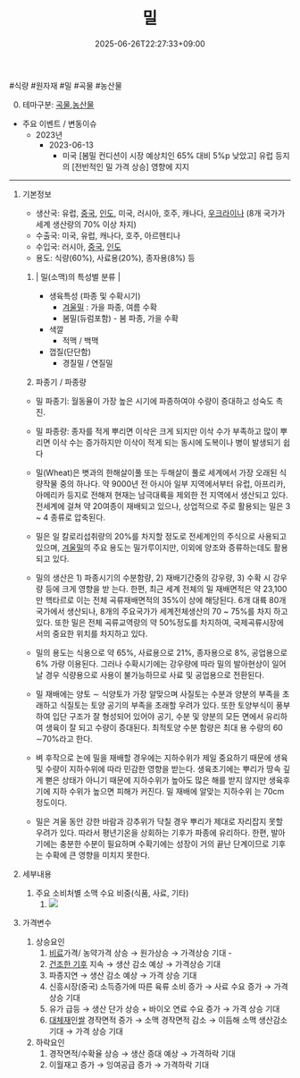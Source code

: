 ﻿---
title: "밀"
date: 2025-06-26T22:27:33+09:00
lastmod: 2025-06-26T22:27:33+09:00
type: docs
sidebar:
  open: true
weight: 12
---
<div style="display:none">
  <meta property="article:published_time" content="2025-06-26T13:27:33Z" />
  <meta property="article:modified_time" content="2025-06-26T13:27:33Z" />
</div>
#식량  #원자재 #밀 #곡물 #농산물 

0. 테마구분: [곡물](/industry-study/곡물/),[농산물](/industry-study/농산물/)

- 주요 이벤트 / 변동이슈
	- 2023년
		- 2023-06-13
			- 미국 [봄밀 컨디션이 시장 예상치인 65% 대비 5%p 낮았고] 유럽 등지의 [전반적인 밀 가격 상승] 영향에 지지

---

1. 기본정보

	- 생산국: 유럽, [중국](/industry-study/4국가중국/), [인도](/industry-study/4국가인도/), 미국, 러시아, 호주, 캐나다, [우크라이나](/industry-study/우크라이나/) (8개 국가가 세계 생산량의 70% 이상 차지)
	- 수출국: 미국, 유럽, 캐나다, 호주, 아르헨티나
	- 수입국:  러시아, [중국](/industry-study/4국가중국/), [인도](/industry-study/4국가인도/)
	- 용도: 식량(60%), 사료용(20%), 종자용(8%) 등

	1. | 밀(소맥)의 특성별 분류 |
		- 생육특성 (파종 및 수확시기)
			- [겨울밀](/industry-study/겨울밀/) : 가을 파종, 여름 수확 
			- 봄밀(듀럼포함) - 봄 파종, 가을 수확 
		- 색깔 
			- 적맥 / 백맥 
		- 껍질(단단함) 
			- 경질밀 / 연질밀

	2. 파종기 / 파종량
	- 밀 파종기: 월동율이 가장 높은 시기에 파종하여야 수량이 증대하고 성숙도 촉진. 
	- 밀 파종량: 종자를 적게 뿌리면 이삭은 크게 되지만 이삭 수가 부족하고 많이 뿌리면 이삭 수는 증가하지만 이삭이 적게 되는 동시에 도복이나 병이 발생되기 쉽다

	- 밀(Wheat)은 볏과의 한해살이풀 또는 두해살이 풀로 세계에서 가장 오래된 식량작물 중의 하나다. 약 9000년 전 아시아 일부 지역에서부터 유럽, 아프리카, 아메리카 등지로 전해져 현재는 남극대륙을 제외한 전 지역에서 생산되고 있다. 전세계에 걸쳐 약 20여종이 재배되고 있으나, 상업적으로 주로 활용되는 밀은 3 ~ 4 종류로 압축된다. 
	- 밀은 일 칼로리섭취량의 20%를 차지할 정도로 전세계인의 주식으로 사용되고 있으며, [겨울밀](/industry-study/겨울밀/)의 주요 용도는 밀가루이지만, 이외에 양조와 증류하는데도 활용되고 있다. 
	- 밀의 생산은 1) 파종시기의 수분함량, 2) 재배기간중의 강우량, 3) 수확 시 강우량 등에 크게 영향을 받 는다. 한편, 최근 세계 전체의 밀 재배면적은 약 23,100만 헥타르로 이는 전체 곡류재배면적의 35%이 상에 해당된다. 6개 대륙 80개 국가에서 생산되나, 8개의 주요국가가 세계전체생산의 70 ~ 75%를 차지 하고 있다. 또한 밀은 전체 곡류교역량의 약 50%정도를 차지하여, 국제곡류시장에서의 중요한 위치를 차지하고 있다. 
	- 밀의 용도는 식용으로 약 65%, 사료용으로 21%, 종자용으로 8%, 공업용으로 6% 가량 이용된다. 그러나 수확시기에는 강우량에 따라 밀의 발아현상이 일어날 경우 식량용으로 사용이 불가능하므로 사료 및 공업용으로 전환된다. 
	- 밀 재배에는 양토 ∼ 식양토가 가장 알맞으며 사질토는 수분과 양분의 부족을 초래하고 식질토는 토양 공기의 부족을 초래할 우려가 있다. 또한 토양부식이 풍부하여 입단 구조가 잘 형성되어 있어야 공기, 수분 및 양분의 모든 면에서 유리하여 생육이 잘 되고 수량이 증대된다. 최적토양 수분 함량은 최대 용 수량의 60 ∼70%라고 한다. 
	- 벼 후작으로 논에 밀을 재배할 경우에는 지하수위가 제일 중요하기 때문에 생육 및 수량이 지하수위에 따라 민감한 영향을 받는다. 생육초기에는 뿌리가 땅속 깊게 뻗은 상태가 아니기 때문에 지하수위가 높아도 많은 해를 받지 않지만 생육후기에 지하 수위가 높으면 피해가 커진다. 밀 재배에 알맞는 지하수위 는 70cm 정도이다. 
	- 밀은 겨울 동안 강한 바람과 강추위가 닥칠 경우 뿌리가 제대로 자리잡지 못할 우려가 있다. 따라서 평년기온을 상회하는 기후가 파종에 유리하다. 한편, 발아기에는 충분한 수분이 필요하며 수확기에는 성장이 거의 끝난 단계이므로 기후는 수확에 큰 영향을 미치지 못한다.

2. 세부내용
	1. 주요 소비처별 소맥 수요 비중(식품, 사료, 기타)
		1. ![](https://i.imgur.com/raJfeIQ.jpg)

3. 가격변수
	1. 상승요인
		1. [비료](/industry-study/비료/)가격/ 농약가격 상승 → 원가상승 → 가격상승 기대 -
		2.  [건조한 기후](/industry-study/건조한-기후/) 지속 → 생산 감소 예상 → 가격상승 기대 
		3. 파종지연 → 생산 감소 예상 → 가격 상승 기대 
		4. 신흥시장(중국) 소득증가에 따른 육류 소비 증가 → 사료 수요 증가 → 가격 상승 기대 
		5. 유가 급등 → 생산 단가 상승 + 바이오 연료 수요 증가 → 가격 상승 기대 
		6. [대체재](/industry-study/대체재/)인[쌀](/industry-study/쌀/) 경작면적 증가 → 소맥 경작면적 감소 → 이듬해 소맥 생산감소 기대  → 가격 상승 기대 
	2. 하락요인
		1. 경작면적/수확율 상승 → 생산 증대 예상 → 가격하락 기대 
		2. 이월재고 증가 → 잉여공급 증가 → 가격하락 기대
